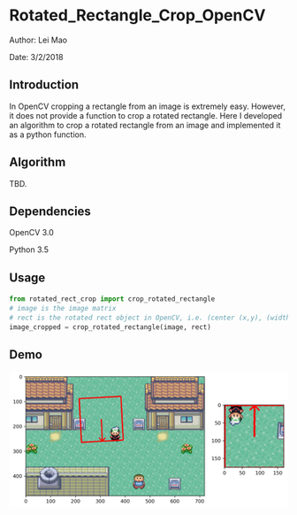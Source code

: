 # Rotated_Rectangle_Crop_OpenCV

Author: Lei Mao

Date: 3/2/2018


## Introduction

In OpenCV cropping a rectangle from an image is extremely easy. However, it does not provide a function to crop a rotated rectangle. Here I developed an algorithm to crop a rotated rectangle from an image and implemented it as a python function.

## Algorithm

TBD.

## Dependencies

OpenCV 3.0

Python 3.5

## Usage

```Python
from rotated_rect_crop import crop_rotated_rectangle
# image is the image matrix
# rect is the rotated rect object in OpenCV, i.e. (center (x,y), (width, height), angle of rotation)
image_cropped = crop_rotated_rectangle(image, rect)
```

## Demo

![](demo_good.png)